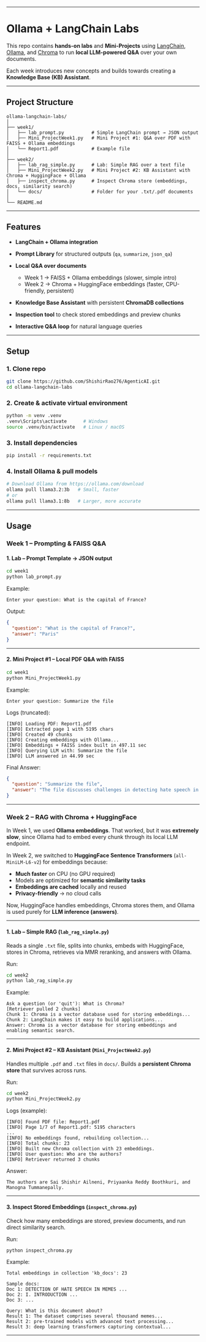 
---

# Ollama + LangChain Labs

This repo contains **hands-on labs** and **Mini-Projects** using [LangChain](https://www.langchain.com/), [Ollama](https://ollama.com/), and [Chroma](https://www.trychroma.com/) to run **local LLM-powered Q\&A** over your own documents.

Each week introduces new concepts and builds towards creating a **Knowledge Base (KB) Assistant**.

---

## Project Structure

```
ollama-langchain-labs/
│
├── week1/
│   ├── lab_prompt.py          # Simple LangChain prompt → JSON output
│   ├── Mini_ProjectWeek1.py   # Mini Project #1: Q&A over PDF with FAISS + Ollama embeddings
│   └── Report1.pdf            # Example file
│
├── week2/
│   ├── lab_rag_simple.py      # Lab: Simple RAG over a text file
│   ├── Mini_ProjectWeek2.py   # Mini Project #2: KB Assistant with Chroma + HuggingFace + Ollama
│   ├── inspect_chroma.py      # Inspect Chroma store (embeddings, docs, similarity search)
│   └── docs/                  # Folder for your .txt/.pdf documents
│
└── README.md
```

---

## Features

* **LangChain + Ollama integration**
* **Prompt Library** for structured outputs (`qa`, `summarize`, `json_qa`)
* **Local Q\&A over documents**

  * Week 1 → FAISS + Ollama embeddings (slower, simple intro)
  * Week 2 → Chroma + HuggingFace embeddings (faster, CPU-friendly, persistent)
* **Knowledge Base Assistant** with persistent **ChromaDB collections**
* **Inspection tool** to check stored embeddings and preview chunks
* **Interactive Q\&A loop** for natural language queries

---

## Setup

### 1. Clone repo

```bash
git clone https://github.com/ShishirRao276/AgenticAI.git
cd ollama-langchain-labs
```

### 2. Create & activate virtual environment

```bash
python -m venv .venv
.venv\Scripts\activate      # Windows
source .venv/bin/activate   # Linux / macOS
```

### 3. Install dependencies

```bash
pip install -r requirements.txt
```

### 4. Install Ollama & pull models

```bash
# Download Ollama from https://ollama.com/download
ollama pull llama3.2:3b   # Small, faster
# or
ollama pull llama3.1:8b   # Larger, more accurate
```

---

## Usage

### Week 1 – Prompting & FAISS Q\&A

#### 1. Lab – Prompt Template → JSON output

```bash
cd week1
python lab_prompt.py
```

Example:

```
Enter your question: What is the capital of France?
```

Output:

```json
{
  "question": "What is the capital of France?",
  "answer": "Paris"
}
```

---

#### 2. Mini Project #1 – Local PDF Q\&A with FAISS

```bash
cd week1
python Mini_ProjectWeek1.py
```

Example:

```
Enter your question: Summarize the file
```

Logs (truncated):

```
[INFO] Loading PDF: Report1.pdf
[INFO] Extracted page 1 with 5195 chars
[INFO] Created 49 chunks
[INFO] Creating embeddings with Ollama...
[INFO] Embeddings + FAISS index built in 497.11 sec
[INFO] Querying LLM with: Summarize the file
[INFO] LLM answered in 44.99 sec
```

Final Answer:

```json
{
  "question": "Summarize the file",
  "answer": "The file discusses challenges in detecting hate speech in memes, highlighting the need for more sophisticated models..."
}
```

---

### Week 2 – RAG with Chroma + HuggingFace

In Week 1, we used **Ollama embeddings**. That worked, but it was **extremely slow**, since Ollama had to embed every chunk through its local LLM endpoint.

In Week 2, we switched to **HuggingFace Sentence Transformers** (`all-MiniLM-L6-v2`) for embeddings because:

* **Much faster** on CPU (no GPU required)
* Models are optimized for **semantic similarity tasks**
* **Embeddings are cached** locally and reused
* **Privacy-friendly** → no cloud calls

Now, HuggingFace handles embeddings, Chroma stores them, and Ollama is used purely for **LLM inference (answers)**.

---

#### 1. Lab – Simple RAG (`lab_rag_simple.py`)

Reads a single `.txt` file, splits into chunks, embeds with HuggingFace, stores in Chroma, retrieves via MMR reranking, and answers with Ollama.

Run:

```bash
cd week2
python lab_rag_simple.py
```

Example:

```
Ask a question (or 'quit'): What is Chroma?
[Retriever pulled 2 chunks]
Chunk 1: Chroma is a vector database used for storing embeddings...
Chunk 2: LangChain makes it easy to build applications...
Answer: Chroma is a vector database for storing embeddings and enabling semantic search.
```

---

#### 2. Mini Project #2 – KB Assistant (`Mini_ProjectWeek2.py`)

Handles multiple `.pdf` and `.txt` files in `docs/`.
Builds a **persistent Chroma store** that survives across runs.

Run:

```bash
cd week2
python Mini_ProjectWeek2.py
```

Logs (example):

```
[INFO] Found PDF file: Report1.pdf
[INFO] Page 1/7 of Report1.pdf: 5195 characters
...
[INFO] No embeddings found, rebuilding collection...
[INFO] Total chunks: 23
[INFO] Built new Chroma collection with 23 embeddings.
[INFO] User question: Who are the authors?
[INFO] Retriever returned 3 chunks
```

Answer:

```
The authors are Sai Shishir Ailneni, Priyaanka Reddy Boothkuri, and Manogna Tummanepally.
```

---

#### 3. Inspect Stored Embeddings (`inspect_chroma.py`)

Check how many embeddings are stored, preview documents, and run direct similarity search.

Run:

```bash
python inspect_chroma.py
```

Example:

```
Total embeddings in collection 'kb_docs': 23

Sample docs:
Doc 1: DETECTION OF HATE SPEECH IN MEMES ...
Doc 2: I. INTRODUCTION ...
Doc 3: ...

Query: What is this document about?
Result 1: The dataset comprises several thousand memes...
Result 2: pre-trained models with advanced text processing...
Result 3: deep learning transformers capturing contextual...
```

---